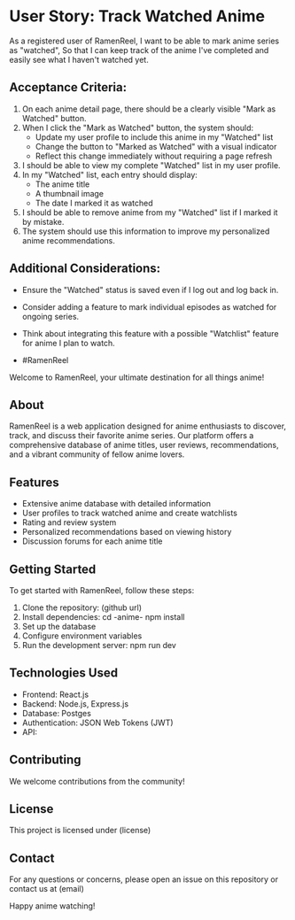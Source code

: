 # User Story: Track Watched Anime

As a registered user of RamenReel,
I want to be able to mark anime series as "watched",
So that I can keep track of the anime I've completed and easily see what I haven't watched yet.

## Acceptance Criteria:

1. On each anime detail page, there should be a clearly visible "Mark as Watched" button.
2. When I click the "Mark as Watched" button, the system should:
   - Update my user profile to include this anime in my "Watched" list
   - Change the button to "Marked as Watched" with a visual indicator
   - Reflect this change immediately without requiring a page refresh
3. I should be able to view my complete "Watched" list in my user profile.
4. In my "Watched" list, each entry should display:
   - The anime title
   - A thumbnail image
   - The date I marked it as watched
5. I should be able to remove anime from my "Watched" list if I marked it by mistake.
6. The system should use this information to improve my personalized anime recommendations.

## Additional Considerations:

- Ensure the "Watched" status is saved even if I log out and log back in.
- Consider adding a feature to mark individual episodes as watched for ongoing series.
- Think about integrating this feature with a possible "Watchlist" feature for anime I plan to watch.

- #RamenReel

Welcome to RamenReel, your ultimate destination for all things anime!

## About

RamenReel is a web application designed for anime enthusiasts to discover, track, and discuss their favorite anime series. Our platform offers a comprehensive database of anime titles, user reviews, recommendations, and a vibrant community of fellow anime lovers.

## Features

- Extensive anime database with detailed information
- User profiles to track watched anime and create watchlists
- Rating and review system
- Personalized recommendations based on viewing history
- Discussion forums for each anime title

## Getting Started

To get started with RamenReel, follow these steps:

1.	Clone the repository: (github url)
2.	Install dependencies: cd -anime- npm install
3.	Set up the database
4.	Configure environment variables
5.	Run the development server: npm run dev

## Technologies Used

- Frontend: React.js
- Backend: Node.js, Express.js
- Database: Postges
- Authentication: JSON Web Tokens (JWT)
- API: 

## Contributing

We welcome contributions from the community!

## License

This project is licensed under (license)

## Contact

For any questions or concerns, please open an issue on this repository or contact us at (email)

Happy anime watching!
